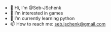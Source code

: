 - 👋 Hi, I’m @Seb-JSchenk
- 👀 I’m interested in games
- 🌱 I’m currently learning python
- 📫 How to reach me: seb.jschenk@gmail.com

<!---
Seb-JSchenk/Seb-JSchenk is a ✨ special ✨ repository because its `README.md` (this file) appears on your GitHub profile.
You can click the Preview link to take a look at your changes.
--->
